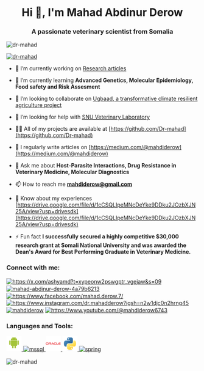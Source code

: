 <h1 align="center">Hi 👋, I'm Mahad Abdinur Derow</h1>
<h3 align="center">A passionate veterinary scientist from Somalia</h3>

<p align="left"> <img src="https://komarev.com/ghpvc/?username=dr-mahad&label=Profile%20views&color=0e75b6&style=flat" alt="dr-mahad" /> </p>

<p align="left"> <a href="https://github.com/ryo-ma/github-profile-trophy"><img src="https://github-profile-trophy.vercel.app/?username=dr-mahad" alt="dr-mahad" /></a> </p>

- 🔭 I’m currently working on [Research articles](https://e-journal.unair.ac.id/JAVEST/article/view/58955)

- 🌱 I’m currently learning **Advanced Genetics, Molecular Epidemiology, Food safety and Risk Assesment**

- 👯 I’m looking to collaborate on [Ugbaad, a transformative climate resilient agriculture project](https://www.fao.org/africa/news-stories/news-detail/fao-and-the-federal-government-of-somalia-launch-ugbaad--a-transformative-climate-resilient-agriculture-project/en)

- 🤝 I’m looking for help with [SNU Veterinary Laboratory](https://vet.snu.edu.so/)

- 👨‍💻 All of my projects are available at [https://github.com/Dr-mahad](https://github.com/Dr-mahad)

- 📝 I regularly write articles on [https://medium.com/@mahdiderow](https://medium.com/@mahdiderow)

- 💬 Ask me about **Host-Parasite Interactions, Drug Resistance in Veterinary Medicine, Molecular Diagnostics**

- 📫 How to reach me **mahdiderow@gmail.com**

- 📄 Know about my experiences [https://drive.google.com/file/d/1cCSQLIpeMNcDeYke9DDku2JOzbXJN25A/view?usp=drivesdk](https://drive.google.com/file/d/1cCSQLIpeMNcDeYke9DDku2JOzbXJN25A/view?usp=drivesdk)

- ⚡ Fun fact **I successfully secured a highly competitive $30,000 research grant at Somali National University and was awarded the Dean's Award for Best Performing Graduate in Veterinary Medicine.**

<h3 align="left">Connect with me:</h3>
<p align="left">
<a href="https://twitter.com/https://x.com/ashyamd?t=xypeonw2pswgptr_vgejaw&s=09" target="blank"><img align="center" src="https://raw.githubusercontent.com/rahuldkjain/github-profile-readme-generator/master/src/images/icons/Social/twitter.svg" alt="https://x.com/ashyamd?t=xypeonw2pswgptr_vgejaw&s=09" height="30" width="40" /></a>
<a href="https://linkedin.com/in/mahad-abdinur-derow-4a79b6213" target="blank"><img align="center" src="https://raw.githubusercontent.com/rahuldkjain/github-profile-readme-generator/master/src/images/icons/Social/linked-in-alt.svg" alt="mahad-abdinur-derow-4a79b6213" height="30" width="40" /></a>
<a href="https://fb.com/https://www.facebook.com/mahad.derow.7/" target="blank"><img align="center" src="https://raw.githubusercontent.com/rahuldkjain/github-profile-readme-generator/master/src/images/icons/Social/facebook.svg" alt="https://www.facebook.com/mahad.derow.7/" height="30" width="40" /></a>
<a href="https://instagram.com/https://www.instagram.com/dr.mahadderow?igsh=n2w1djc0n2hrng45" target="blank"><img align="center" src="https://raw.githubusercontent.com/rahuldkjain/github-profile-readme-generator/master/src/images/icons/Social/instagram.svg" alt="https://www.instagram.com/dr.mahadderow?igsh=n2w1djc0n2hrng45" height="30" width="40" /></a>
<a href="https://medium.com/mahdiderow" target="blank"><img align="center" src="https://raw.githubusercontent.com/rahuldkjain/github-profile-readme-generator/master/src/images/icons/Social/medium.svg" alt="mahdiderow" height="30" width="40" /></a>
<a href="https://www.youtube.com/c/https://www.youtube.com/@mahdiderow6743" target="blank"><img align="center" src="https://raw.githubusercontent.com/rahuldkjain/github-profile-readme-generator/master/src/images/icons/Social/youtube.svg" alt="https://www.youtube.com/@mahdiderow6743" height="30" width="40" /></a>
</p>

<h3 align="left">Languages and Tools:</h3>
<p align="left"> <a href="https://developer.android.com" target="_blank" rel="noreferrer"> <img src="https://raw.githubusercontent.com/devicons/devicon/master/icons/android/android-original-wordmark.svg" alt="android" width="40" height="40"/> </a> <a href="https://www.microsoft.com/en-us/sql-server" target="_blank" rel="noreferrer"> <img src="https://www.svgrepo.com/show/303229/microsoft-sql-server-logo.svg" alt="mssql" width="40" height="40"/> </a> <a href="https://www.oracle.com/" target="_blank" rel="noreferrer"> <img src="https://raw.githubusercontent.com/devicons/devicon/master/icons/oracle/oracle-original.svg" alt="oracle" width="40" height="40"/> </a> <a href="https://www.python.org" target="_blank" rel="noreferrer"> <img src="https://raw.githubusercontent.com/devicons/devicon/master/icons/python/python-original.svg" alt="python" width="40" height="40"/> </a> <a href="https://spring.io/" target="_blank" rel="noreferrer"> <img src="https://www.vectorlogo.zone/logos/springio/springio-icon.svg" alt="spring" width="40" height="40"/> </a> </p>

<p><img align="center" src="https://github-readme-stats.vercel.app/api/top-langs?username=dr-mahad&show_icons=true&locale=en&layout=compact" alt="dr-mahad" /></p>
